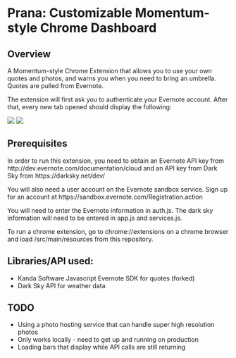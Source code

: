 <h1>Prana: Customizable Momentum-style Chrome Dashboard</h1>

<h2>Overview</h2>
<p>A Momentum-style Chrome Extension that allows you to use your own quotes and photos, and warns you when you need to bring an umbrella. Quotes are pulled from Evernote.</p>

<p>The extension will first ask you to authenticate your Evernote account. After that, every new tab opened should display the following:</p>
<img src="/screenshots/screenshot.png"/>
<img src="/screenshots/rain-demo.png"/>


<h2>Prerequisites</h2>

<p>In order to run this extension, you need to obtain an Evernote API key from http://dev.evernote.com/documentation/cloud and an API key from Dark Sky from https://darksky.net/dev/</p>

<p>You will also need a user account on the Evernote sandbox service. Sign up for an account at https://sandbox.evernote.com/Registration.action</p>

<p>You will need to enter the Evernote information in auth.js. The dark sky information will need to be entered in app.js and services.js.</p>

<p>To run a chrome extension, go to chrome://extensions on a chrome browser and load /src/main/resources from this repository.</p>

<h2>Libraries/API used:</h2>
<ul>
	<li>Kanda Software Javascript Evernote SDK for quotes (forked)</li>
	<li>Dark Sky API for weather data</li>
</ul>

<h2>TODO</h2>
<ul>
	<li>Using a photo hosting service that can handle super high resolution photos</li>
	<li>Only works locally - need to get up and running on production</li>
	<li>Loading bars that display while API calls are still returning</li>
</ul>